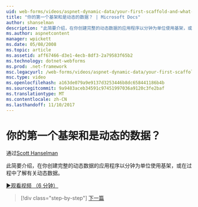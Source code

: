 ```yaml
---
uid: web-forms/videos/aspnet-dynamic-data/your-first-scaffold-and-what-is-dynamic-data
title: "你的第一个基架和是动态的数据？ | Microsoft Docs"
author: shanselman
description: "此简要介绍，在你创建完整的动态数据的应用程序以分钟为单位使用基架，或在过程中了解有关动态数据。"
ms.author: aspnetcontent
manager: wpickett
ms.date: 05/08/2008
ms.topic: article
ms.assetid: aff67466-d3e1-4ecb-8df3-2a79583f65b2
ms.technology: dotnet-webforms
ms.prod: .net-framework
msc.legacyurl: /web-forms/videos/aspnet-dynamic-data/your-first-scaffold-and-what-is-dynamic-data
msc.type: video
ms.openlocfilehash: a163de079a9e9137d3253446b8dc658441186b4b
ms.sourcegitcommit: 9a9483aceb34591c97451997036a9120c3fe2baf
ms.translationtype: MT
ms.contentlocale: zh-CN
ms.lasthandoff: 11/10/2017
---
```

<a name="your-first-scaffold-and-what-is-dynamic-data"></a>你的第一个基架和是动态的数据？
====================
通过[Scott Hanselman](https://github.com/shanselman)

此简要介绍，在你创建完整的动态数据的应用程序以分钟为单位使用基架，或在过程中了解有关动态数据。

[&#9654;观看视频 （6 分钟）](https://channel9.msdn.com/Blogs/ASP-NET-Site-Videos/your-first-scaffold-and-what-is-dynamic-data)

>[!div class="step-by-step"]
[下一篇](how-do-i-enable-inline-gridview-editing.md)
